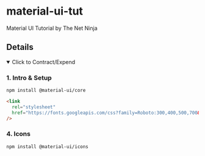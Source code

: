 # material-ui-tut

Material UI Tutorial by The Net Ninja

## Details

<details open> 
  <summary>Click to Contract/Expend</summary>

### 1. Intro & Setup

```sh
npm install @material-ui/core
```

```html
<link
  rel="stylesheet"
  href="https://fonts.googleapis.com/css?family=Roboto:300,400,500,700&display=swap"
/>
```

### 4. Icons

```sh
npm install @material-ui/icons
```

</details>
